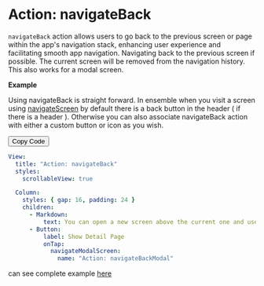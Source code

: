 # Action: navigateBack

`navigateBack` action allows users to go back to the previous screen or page within the app's navigation stack, enhancing user experience and facilitating smooth app navigation. Navigating back to the previous screen if possible. The current screen will be removed from the navigation history. This also works for a modal screen.

**Example**

Using navigateBack is straight forward. In ensemble when you visit a screen using [navigateScreen]() by default there is a back button in the header ( if there is a header ). Otherwise you can also associate navigateBack action with either a custom button or icon as you wish.

<div class="code-container" markdown=1>
  <button onclick="copyCode()" class="copy-code-button">Copy Code</button>

```yaml
View:
  title: "Action: navigateBack"
  styles:
    scrollableView: true

  Column:
    styles: { gap: 16, padding: 24 }
    children:
      - Markdown:
          text: You can open a new screen above the current one and use "navigateScreen" to navigate back to this main screen.
      - Button:
          label: Show Detail Page
          onTap:
            navigateModalScreen:
              name: "Action: navigateBackModal"
```

</div>

can see complete example [here](https://studio.ensembleui.com/app/e24402cb-75e2-404c-866c-29e6c3dd7992/screen/XjvL2XseLnRvYO4FS82e?propertyPanelEnabled=true&instantPreviewDisabled=false&editorV2Enabled=true)
